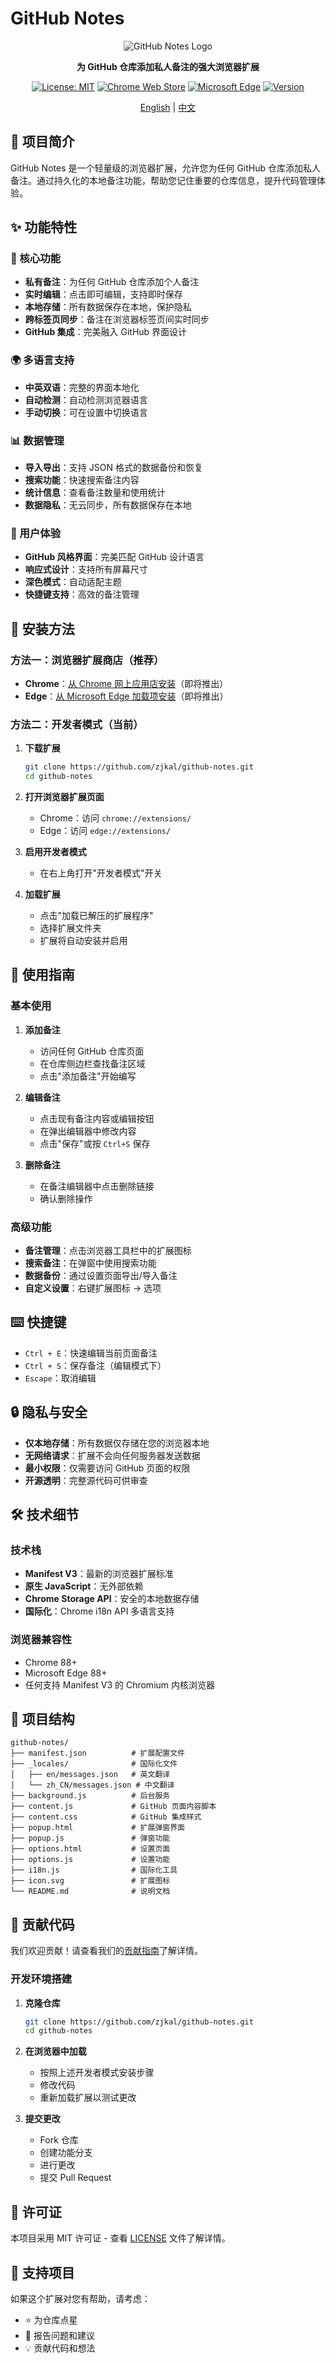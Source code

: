 # GitHub Notes

<div align="center">

![GitHub Notes Logo](icon.svg)

**为 GitHub 仓库添加私人备注的强大浏览器扩展**

[![License: MIT](https://img.shields.io/badge/License-MIT-yellow.svg)](https://opensource.org/licenses/MIT)
[![Chrome Web Store](https://img.shields.io/badge/Chrome-Web%20Store-blue)](https://chrome.google.com/webstore)
[![Microsoft Edge](https://img.shields.io/badge/Edge-Add--ons-blue)](https://microsoftedge.microsoft.com/addons)
[![Version](https://img.shields.io/badge/version-1.0.0-green.svg)](https://github.com/zjkal/github-notes/releases)

[English](README.md) | [中文](README_zh.md)

</div>

## 📝 项目简介

GitHub Notes 是一个轻量级的浏览器扩展，允许您为任何 GitHub 仓库添加私人备注。通过持久化的本地备注功能，帮助您记住重要的仓库信息，提升代码管理体验。

## ✨ 功能特性

### 🎯 核心功能
- **私有备注**：为任何 GitHub 仓库添加个人备注
- **实时编辑**：点击即可编辑，支持即时保存
- **本地存储**：所有数据保存在本地，保护隐私
- **跨标签页同步**：备注在浏览器标签页间实时同步
- **GitHub 集成**：完美融入 GitHub 界面设计

### 🌍 多语言支持
- **中英双语**：完整的界面本地化
- **自动检测**：自动检测浏览器语言
- **手动切换**：可在设置中切换语言

### 📊 数据管理
- **导入导出**：支持 JSON 格式的数据备份和恢复
- **搜索功能**：快速搜索备注内容
- **统计信息**：查看备注数量和使用统计
- **数据隐私**：无云同步，所有数据保存在本地

### 🎨 用户体验
- **GitHub 风格界面**：完美匹配 GitHub 设计语言
- **响应式设计**：支持所有屏幕尺寸
- **深色模式**：自动适配主题
- **快捷键支持**：高效的备注管理

## 🚀 安装方法

### 方法一：浏览器扩展商店（推荐）
- **Chrome**：[从 Chrome 网上应用店安装](https://chrome.google.com/webstore)（即将推出）
- **Edge**：[从 Microsoft Edge 加载项安装](https://microsoftedge.microsoft.com/addons)（即将推出）

### 方法二：开发者模式（当前）

1. **下载扩展**
   ```bash
   git clone https://github.com/zjkal/github-notes.git
   cd github-notes
   ```

2. **打开浏览器扩展页面**
   - Chrome：访问 `chrome://extensions/`
   - Edge：访问 `edge://extensions/`

3. **启用开发者模式**
   - 在右上角打开"开发者模式"开关

4. **加载扩展**
   - 点击"加载已解压的扩展程序"
   - 选择扩展文件夹
   - 扩展将自动安装并启用

## 📖 使用指南

### 基本使用

1. **添加备注**
   - 访问任何 GitHub 仓库页面
   - 在仓库侧边栏查找备注区域
   - 点击"添加备注"开始编写

2. **编辑备注**
   - 点击现有备注内容或编辑按钮
   - 在弹出编辑器中修改内容
   - 点击"保存"或按 `Ctrl+S` 保存

3. **删除备注**
   - 在备注编辑器中点击删除链接
   - 确认删除操作

### 高级功能

- **备注管理**：点击浏览器工具栏中的扩展图标
- **搜索备注**：在弹窗中使用搜索功能
- **数据备份**：通过设置页面导出/导入备注
- **自定义设置**：右键扩展图标 → 选项

## ⌨️ 快捷键

- `Ctrl + E`：快速编辑当前页面备注
- `Ctrl + S`：保存备注（编辑模式下）
- `Escape`：取消编辑

## 🔒 隐私与安全

- **仅本地存储**：所有数据仅存储在您的浏览器本地
- **无网络请求**：扩展不会向任何服务器发送数据
- **最小权限**：仅需要访问 GitHub 页面的权限
- **开源透明**：完整源代码可供审查

## 🛠️ 技术细节

### 技术栈
- **Manifest V3**：最新的浏览器扩展标准
- **原生 JavaScript**：无外部依赖
- **Chrome Storage API**：安全的本地数据存储
- **国际化**：Chrome i18n API 多语言支持

### 浏览器兼容性
- Chrome 88+
- Microsoft Edge 88+
- 任何支持 Manifest V3 的 Chromium 内核浏览器

## 📁 项目结构

```
github-notes/
├── manifest.json          # 扩展配置文件
├── _locales/              # 国际化文件
│   ├── en/messages.json   # 英文翻译
│   └── zh_CN/messages.json # 中文翻译
├── background.js          # 后台服务
├── content.js             # GitHub 页面内容脚本
├── content.css            # GitHub 集成样式
├── popup.html             # 扩展弹窗界面
├── popup.js               # 弹窗功能
├── options.html           # 设置页面
├── options.js             # 设置功能
├── i18n.js                # 国际化工具
├── icon.svg               # 扩展图标
└── README.md              # 说明文档
```

## 🤝 贡献代码

我们欢迎贡献！请查看我们的[贡献指南](CONTRIBUTING.md)了解详情。

### 开发环境搭建

1. **克隆仓库**
   ```bash
   git clone https://github.com/zjkal/github-notes.git
   cd github-notes
   ```

2. **在浏览器中加载**
   - 按照上述开发者模式安装步骤
   - 修改代码
   - 重新加载扩展以测试更改

3. **提交更改**
   - Fork 仓库
   - 创建功能分支
   - 进行更改
   - 提交 Pull Request

## 📄 许可证

本项目采用 MIT 许可证 - 查看 [LICENSE](LICENSE) 文件了解详情。

## 🙏 支持项目

如果这个扩展对您有帮助，请考虑：
- ⭐ 为仓库点星
- 🐛 报告问题和建议
- 💡 贡献代码和想法
